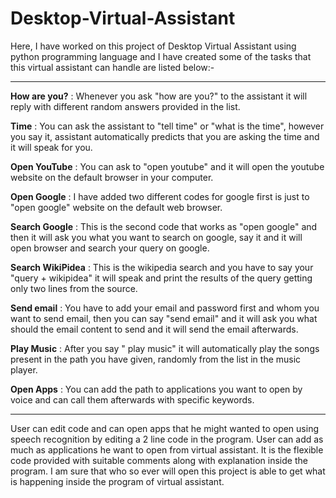 # Desktop-Virtual-Assistant
Here, I have worked on this project of Desktop Virtual Assistant using python programming language and I have created some of the tasks that this virtual assistant can handle are listed below:-

------------------------
**How are you?** : Whenever you ask "how are you?" to the assistant it will reply with different random answers provided in the list.

**Time** : You can ask the assistant to "tell time" or "what is the time", however you say it, assistant automatically predicts that you are asking the time and it will speak for you.

**Open YouTube** : You can ask to "open youtube" and it will open the youtube website on the default browser in your computer.

**Open Google** : I have added two different codes for google first is just to "open google" website on the default web browser.

**Search Google** : This is the second code that works as "open google" and then it will ask you what you want to search on google, say it and it will open browser and search your query on google.

**Search WikiPidea** : This is the wikipedia search and you have to say your "query + wikipidea" it will speak and print the results of the query getting only two lines from the source.

**Send email** : You have to add your email and password first and whom you want to send email, then you can say "send email" and it will ask you what should the email content to send and it will send the email afterwards.

**Play Music** : After you say " play music" it will automatically play the songs present in the path you have given, randomly from the list in the music player.

**Open Apps** : You can add the path to applications you want to open by voice and can call them afterwards with specific keywords.

--------------------------
User can edit code and can open apps that he might wanted to open using speech recognition by editing a 2 line code in the program. User can add as much as applications he want to open from virtual assistant. It is the flexible code provided with suitable comments along with explanation inside the program. I am sure that who so ever will open this project is able to get what is happening inside the program of virtual assistant.

